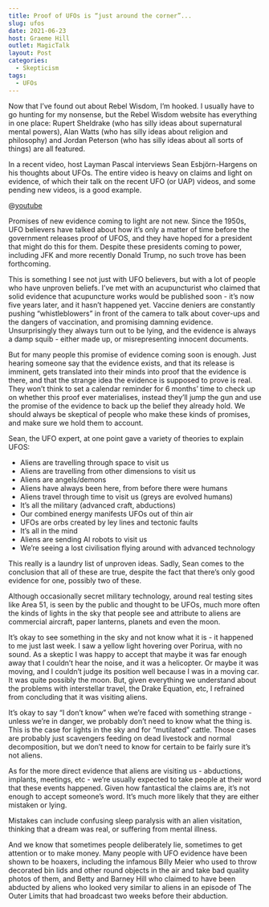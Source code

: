 ```yaml
---
title: Proof of UFOs is “just around the corner”...
slug: ufos
date: 2021-06-23
host: Graeme Hill
outlet: MagicTalk
layout: Post
categories:
  - Skepticism
tags:
  - UFOs
---
```


Now that I’ve found out about Rebel Wisdom, I’m hooked. I usually have to go hunting for my nonsense, but the Rebel Wisdom website has everything in one place: Rupert Sheldrake (who has silly ideas about supernatural mental powers), Alan Watts (who has silly ideas about religion and philosophy) and Jordan Peterson (who has silly ideas about all sorts of things) are all featured.

<!-- more -->

In a recent video, host Layman Pascal interviews Sean Esbjörn-Hargens on his thoughts about UFOs. The entire video is heavy on claims and light on evidence, of which their talk on the recent UFO (or UAP) videos, and some pending new videos, is a good example.

@[youtube](https://youtu.be/PlT4WFRLybs)

Promises of new evidence coming to light are not new. Since the 1950s, UFO believers have talked about how it’s only a matter of time before the government releases proof of UFOS, and they have hoped for a president that might do this for them. Despite these presidents coming to power, including JFK and more recently Donald Trump, no such trove has been forthcoming.

This is something I see not just with UFO believers, but with a lot of people who have unproven beliefs. I’ve met with an acupuncturist who claimed that solid evidence that acupuncture works would be published soon - it’s now five years later, and it hasn’t happened yet. Vaccine deniers are constantly pushing “whistleblowers” in front of the camera to talk about cover-ups and the dangers of vaccination, and promising damning evidence. Unsurprisingly they always turn out to be lying, and the evidence is always a damp squib - either made up, or misrepresenting innocent documents.

But for many people this promise of evidence coming soon is enough. Just hearing someone say that the evidence exists, and that its release is imminent, gets translated into their minds into proof that the evidence is there, and that the strange idea the evidence is supposed to prove is real. They won’t think to set a calendar reminder for 6 months’ time to check up on whether this proof ever materialises, instead they’ll jump the gun and use the promise of the evidence to back up the belief they already hold. We should always be skeptical of people who make these kinds of promises, and make sure we hold them to account.

Sean, the UFO expert, at one point gave a variety of theories to explain UFOS:

* Aliens are travelling through space to visit us
* Aliens are travelling from other dimensions to visit us
* Aliens are angels/demons
* Aliens have always been here, from before there were humans
* Aliens travel through time to visit us (greys are evolved humans)
* It’s all the military (advanced craft, abductions)
* Our combined energy manifests UFOs out of thin air
* UFOs are orbs created by ley lines and tectonic faults
* It’s all in the mind
* Aliens are sending AI robots to visit us
* We’re seeing a lost civilisation flying around with advanced technology

This really is a laundry list of unproven ideas. Sadly, Sean comes to the conclusion that all of these are true, despite the fact that there’s only good evidence for one, possibly two of these.

Although occasionally secret military technology, around real testing sites like Area 51, is seen by the public and thought to be UFOs, much more often the kinds of lights in the sky that people see and attribute to aliens are commercial aircraft, paper lanterns, planets and even the moon.

It’s okay to see something in the sky and not know what it is - it happened to me just last week. I saw a yellow light hovering over Porirua, with no sound. As a skeptic I was happy to accept that maybe it was far enough away that I couldn’t hear the noise, and it was a helicopter. Or maybe it was moving, and I couldn’t judge its position well because I was in a moving car. It was quite possibly the moon. But, given everything we understand about the problems with interstellar travel, the Drake Equation, etc, I refrained from concluding that it was visiting aliens.

It’s okay to say “I don’t know” when we’re faced with something strange - unless we’re in danger, we probably don’t need to know what the thing is. This is the case for lights in the sky and for “mutilated” cattle. Those cases are probably just scavengers feeding on dead livestock and normal decomposition, but we don’t need to know for certain to be fairly sure it’s not aliens.

As for the more direct evidence that aliens are visiting us - abductions, implants, meetings, etc - we’re usually expected to take people at their word that these events happened. Given how fantastical the claims are, it’s not enough to accept someone’s word. It’s much more likely that they are either mistaken or lying.

Mistakes can include confusing sleep paralysis with an alien visitation, thinking that a dream was real, or suffering from mental illness.

And we know that sometimes people deliberately lie, sometimes to get attention or to make money. Many people with UFO evidence have been shown to be hoaxers, including the infamous Billy Meier who used to throw decorated bin lids and other round objects in the air and take bad quality photos of them, and Betty and Barney Hill who claimed to have been abducted by aliens who looked very similar to aliens in an episode of The Outer Limits that had broadcast two weeks before their abduction.

